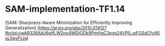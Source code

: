 # SAM-implementation-TF1.14

[SAM: Sharpness-Aware Minimization for Efficiently Improving Generalization] (https://arxiv.org/abs/2010.01412?fbclid=IwAR328XaU6qlfLW2no4WDiODk9PmHgC3egs24VP0_wFGSdCfy9SsL0pyFtJg)
